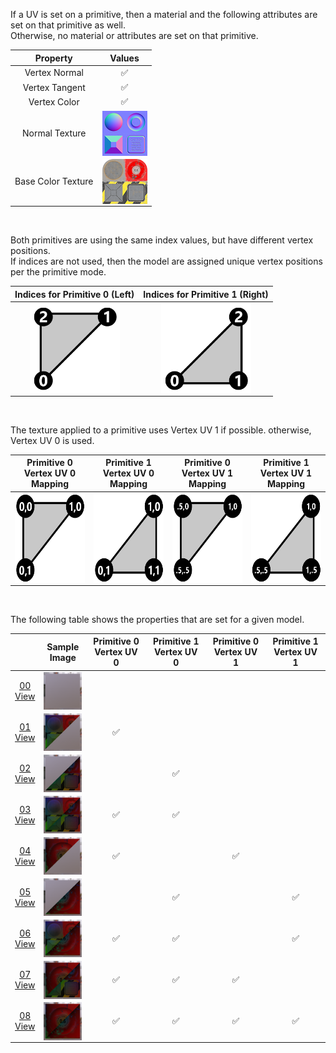 If a UV is set on a primitive, then a material and the following attributes are set on that primitive as well.  
Otherwise, no material or attributes are set on that primitive.

| Property | **Values** |
| :---: | :---: |
| Vertex Normal | :white_check_mark: |
| Vertex Tangent | :white_check_mark: |
| Vertex Color | :white_check_mark: |
| Normal Texture | [<img src="Figures/Thumbnails/Normal_Plane.png" align="middle">](Figures/Textures/Normal_Plane.png) |
| Base Color Texture | [<img src="Figures/Thumbnails/BaseColor_Plane.png" align="middle">](Figures/Textures/BaseColor_Plane.png) |


<br>

Both primitives are using the same index values, but have different vertex positions.  
If indices are not used, then the model are assigned unique vertex positions per the primitive mode.  

Indices for Primitive 0 (Left) | Indices for Primitive 1 (Right)
:---: | :---:
<img src="Figures/Indices_Primitive0.png" height="144" width="144" align="middle"> | <img src="Figures/Indices_Primitive1.png" height="144" width="144" align="middle">

<br>

The texture applied to a primitive uses Vertex UV 1 if possible. otherwise, Vertex UV 0 is used.  

Primitive 0 Vertex UV 0 Mapping | Primitive 1 Vertex UV 0 Mapping | Primitive 0 Vertex UV 1 Mapping | Primitive 1 Vertex UV 1 Mapping
:---: | :---: | :---: | :---:
<img src="Figures/UVSpace2.png" height="144" width="144" align="middle"> | <img src="Figures/UVSpace3.png" height="144" width="144" align="middle"> | <img src="Figures/UVSpace4.png" height="144" width="144" align="middle"> | <img src="Figures/UVSpace5.png" height="144" width="144" align="middle">

<br>

The following table shows the properties that are set for a given model.  

|   | Sample Image | Primitive 0 Vertex UV 0 | Primitive 1 Vertex UV 0 | Primitive 0 Vertex UV 1 | Primitive 1 Vertex UV 1 |
| :---: | :---: | :---: | :---: | :---: | :---: |
| [00](Mesh_PrimitivesUV_00.gltf)<br>[View](https://bghgary.github.io/glTF-Assets-Viewer/?folder=12&model=0) | [<img src="Figures/Thumbnails/Mesh_PrimitivesUV_00.png" align="middle">](Figures/SampleImages/Mesh_PrimitivesUV_00.png) |   |   |   |   |
| [01](Mesh_PrimitivesUV_01.gltf)<br>[View](https://bghgary.github.io/glTF-Assets-Viewer/?folder=12&model=1) | [<img src="Figures/Thumbnails/Mesh_PrimitivesUV_01.png" align="middle">](Figures/SampleImages/Mesh_PrimitivesUV_01.png) | :white_check_mark: |   |   |   |
| [02](Mesh_PrimitivesUV_02.gltf)<br>[View](https://bghgary.github.io/glTF-Assets-Viewer/?folder=12&model=2) | [<img src="Figures/Thumbnails/Mesh_PrimitivesUV_02.png" align="middle">](Figures/SampleImages/Mesh_PrimitivesUV_02.png) |   | :white_check_mark: |   |   |
| [03](Mesh_PrimitivesUV_03.gltf)<br>[View](https://bghgary.github.io/glTF-Assets-Viewer/?folder=12&model=3) | [<img src="Figures/Thumbnails/Mesh_PrimitivesUV_03.png" align="middle">](Figures/SampleImages/Mesh_PrimitivesUV_03.png) | :white_check_mark: | :white_check_mark: |   |   |
| [04](Mesh_PrimitivesUV_04.gltf)<br>[View](https://bghgary.github.io/glTF-Assets-Viewer/?folder=12&model=4) | [<img src="Figures/Thumbnails/Mesh_PrimitivesUV_04.png" align="middle">](Figures/SampleImages/Mesh_PrimitivesUV_04.png) | :white_check_mark: |   | :white_check_mark: |   |
| [05](Mesh_PrimitivesUV_05.gltf)<br>[View](https://bghgary.github.io/glTF-Assets-Viewer/?folder=12&model=5) | [<img src="Figures/Thumbnails/Mesh_PrimitivesUV_05.png" align="middle">](Figures/SampleImages/Mesh_PrimitivesUV_05.png) |   | :white_check_mark: |   | :white_check_mark: |
| [06](Mesh_PrimitivesUV_06.gltf)<br>[View](https://bghgary.github.io/glTF-Assets-Viewer/?folder=12&model=6) | [<img src="Figures/Thumbnails/Mesh_PrimitivesUV_06.png" align="middle">](Figures/SampleImages/Mesh_PrimitivesUV_06.png) | :white_check_mark: | :white_check_mark: |   | :white_check_mark: |
| [07](Mesh_PrimitivesUV_07.gltf)<br>[View](https://bghgary.github.io/glTF-Assets-Viewer/?folder=12&model=7) | [<img src="Figures/Thumbnails/Mesh_PrimitivesUV_07.png" align="middle">](Figures/SampleImages/Mesh_PrimitivesUV_07.png) | :white_check_mark: | :white_check_mark: | :white_check_mark: |   |
| [08](Mesh_PrimitivesUV_08.gltf)<br>[View](https://bghgary.github.io/glTF-Assets-Viewer/?folder=12&model=8) | [<img src="Figures/Thumbnails/Mesh_PrimitivesUV_08.png" align="middle">](Figures/SampleImages/Mesh_PrimitivesUV_08.png) | :white_check_mark: | :white_check_mark: | :white_check_mark: | :white_check_mark: |
 
